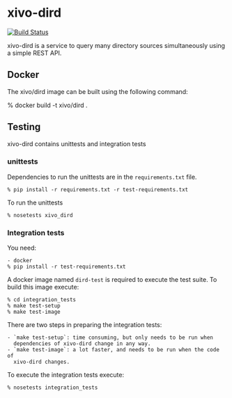 xivo-dird
=========
[![Build Status](https://travis-ci.org/xivo-pbx/xivo-dird.png?branch=master)](https://travis-ci.org/xivo-pbx/xivo-dird)

xivo-dird is a service to query many directory sources simultaneously using a
simple REST API.


## Docker

The xivo/dird image can be built using the following command:

   % docker build -t xivo/dird .


## Testing

xivo-dird contains unittests and integration tests

### unittests

Dependencies to run the unittests are in the `requirements.txt` file.

    % pip install -r requirements.txt -r test-requirements.txt

To run the unittests

    % nosetests xivo_dird

### Integration tests

You need:

    - docker
    % pip install -r test-requirements.txt

A docker image named `dird-test` is required to execute the test suite.
To build this image execute:

    % cd integration_tests
    % make test-setup
    % make test-image

There are two steps in preparing the integration tests:

    - `make test-setup`: time consuming, but only needs to be run when
      dependencies of xivo-dird change in any way.
    - `make test-image`: a lot faster, and needs to be run when the code of
      xivo-dird changes.

To execute the integration tests execute:

    % nosetests integration_tests
